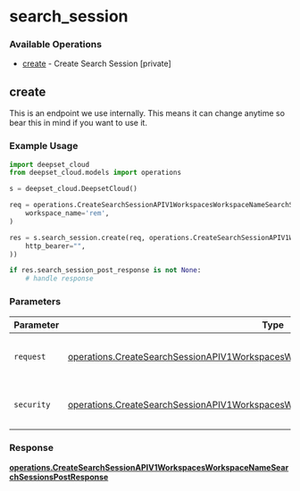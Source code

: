 # search_session

### Available Operations

* [create](#create) - Create Search Session [private]

## create

This is an endpoint we use internally. This means it can change anytime so bear this in mind if you want to use it.

### Example Usage

```python
import deepset_cloud
from deepset_cloud.models import operations

s = deepset_cloud.DeepsetCloud()

req = operations.CreateSearchSessionAPIV1WorkspacesWorkspaceNameSearchSessionsPostRequest(
    workspace_name='rem',
)

res = s.search_session.create(req, operations.CreateSearchSessionAPIV1WorkspacesWorkspaceNameSearchSessionsPostSecurity(
    http_bearer="",
))

if res.search_session_post_response is not None:
    # handle response
```

### Parameters

| Parameter                                                                                                                                                                                    | Type                                                                                                                                                                                         | Required                                                                                                                                                                                     | Description                                                                                                                                                                                  |
| -------------------------------------------------------------------------------------------------------------------------------------------------------------------------------------------- | -------------------------------------------------------------------------------------------------------------------------------------------------------------------------------------------- | -------------------------------------------------------------------------------------------------------------------------------------------------------------------------------------------- | -------------------------------------------------------------------------------------------------------------------------------------------------------------------------------------------- |
| `request`                                                                                                                                                                                    | [operations.CreateSearchSessionAPIV1WorkspacesWorkspaceNameSearchSessionsPostRequest](../../models/operations/createsearchsessionapiv1workspacesworkspacenamesearchsessionspostrequest.md)   | :heavy_check_mark:                                                                                                                                                                           | The request object to use for the request.                                                                                                                                                   |
| `security`                                                                                                                                                                                   | [operations.CreateSearchSessionAPIV1WorkspacesWorkspaceNameSearchSessionsPostSecurity](../../models/operations/createsearchsessionapiv1workspacesworkspacenamesearchsessionspostsecurity.md) | :heavy_check_mark:                                                                                                                                                                           | The security requirements to use for the request.                                                                                                                                            |


### Response

**[operations.CreateSearchSessionAPIV1WorkspacesWorkspaceNameSearchSessionsPostResponse](../../models/operations/createsearchsessionapiv1workspacesworkspacenamesearchsessionspostresponse.md)**

